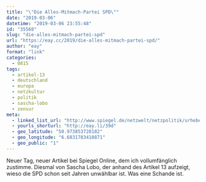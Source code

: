 ```yaml
---
title: "\"Die Alles-Mitmach-Partei SPD\""
date: "2019-03-06"
datetime: "2019-03-06 23:55:48"
id: "35568"
slug: "die-alles-mitmach-partei-spd"
url: "https://eay.cc/2019/die-alles-mitmach-partei-spd/"
author: "eay"
format: "link"
categories:
  - 0815
tags:
  - artikel-13
  - deutschland
  - europa
  - netzkultur
  - politik
  - sascha-lobo
  - zensur
meta:
  - linked_list_url: "http://www.spiegel.de/netzwelt/netzpolitik/urheberrecht-die-alles-mitmach-partei-spd-a-1256527.html"
  - yourls_shorturl: "http://eay.li/39d"
  - geo_latitude: "50.973853728182"
  - geo_longitude: "6.6831783410871"
  - geo_public: "1"
---
```


Neuer Tag, neuer Artikel bei Spiegel Online, dem ich vollumfänglich zustimme. Diesmal von Sascha Lobo, der anhand des Artikel 13 aufzeigt, wieso die SPD schon seit Jahren unwählbar ist. Was eine Schande ist.
